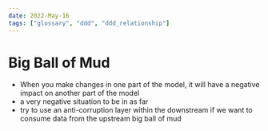 ```yaml
---
date: 2022-May-16
tags: ["glossary", "ddd", "ddd_relationship"]
---
```


# Big Ball of Mud

- When you make changes in one part of the model, it will have a negative impact on another part of the model
- a very negative situation to be in as far 
- try to use an anti-corruption layer within the downstream if we want to consume data from the upstream big ball of mud